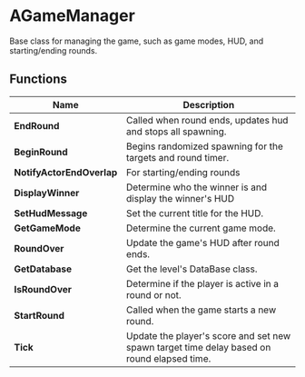 # AGameManager

Base class for managing the game, such as game modes, HUD, and starting/ending rounds.

## Functions
Name     |   Description
-----------|--------
**EndRound**       | Called when round ends, updates hud and stops all spawning.
**BeginRound**       | Begins randomized spawning for the targets and round timer.
**NotifyActorEndOverlap**       | For starting/ending rounds
**DisplayWinner**       | Determine who the winner is and display the winner's HUD
**SetHudMessage**       | Set the current title for the HUD.
**GetGameMode**       | Determine the current game mode.
**RoundOver**       |  Update the game's HUD after round ends.
**GetDatabase**       | Get the level's DataBase class.
**IsRoundOver**       |  Determine if the player is active in a round or not.
**StartRound**       |  Called when the game starts a new round.
**Tick**       | Update the player's score and set new spawn target time delay based on round elapsed time.
